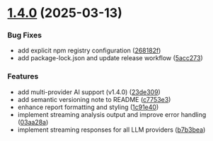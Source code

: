 # [1.4.0](https://github.com/moiz-imran/perf-lens/compare/v1.3.1...v1.4.0) (2025-03-13)


### Bug Fixes

* add explicit npm registry configuration ([268182f](https://github.com/moiz-imran/perf-lens/commit/268182fadd8c41b32231f6336db5ac8fd5a99ebd))
* add package-lock.json and update release workflow ([5acc273](https://github.com/moiz-imran/perf-lens/commit/5acc2734bde84c601c2ff42ca735c912684e443c))


### Features

* add multi-provider AI support (v1.4.0) ([23de309](https://github.com/moiz-imran/perf-lens/commit/23de309ec900013f97ac4337d779bc5100180df1))
* add semantic versioning note to README ([c7753e3](https://github.com/moiz-imran/perf-lens/commit/c7753e34c917c7da9b4b42a866fe834673716673))
* enhance report formatting and styling ([1c91e40](https://github.com/moiz-imran/perf-lens/commit/1c91e407ab41838fd2e1ffc69fd9cd3107505436))
* implement streaming analysis output and improve error handling ([03aa28a](https://github.com/moiz-imran/perf-lens/commit/03aa28aff38db4b70aba9ad335ab7e4b2b04f321))
* implement streaming responses for all LLM providers ([b7b3bea](https://github.com/moiz-imran/perf-lens/commit/b7b3beab1c0b1ad337e72479aa1662eac46d8cfc))

